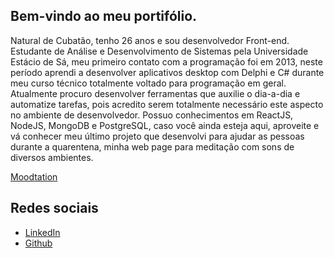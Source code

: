 ## Bem-vindo ao meu portifólio. 

Natural de Cubatão, tenho 26 anos e sou desenvolvedor Front-end. Estudante de Análise e Desenvolvimento de Sistemas pela Universidade Estácio de Sá, meu primeiro contato 
com a programação foi em 2013, neste período aprendi a desenvolver aplicativos desktop com Delphi e C# durante meu curso técnico totalmente voltado para programação em geral. 
Atualmente procuro desenvolver ferramentas que auxilie o dia-a-dia e automatize tarefas, pois acredito serem totalmente necessário este aspecto no ambiente de desenvolvedor.
Possuo conhecimentos em ReactJS, NodeJS, MongoDB e PostgreSQL, caso você ainda esteja aqui, aproveite e vá conhecer meu último projeto que desenvolvi para ajudar as pessoas
durante a quarentena, minha web page para meditação com sons de diversos ambientes.
  
[Moodtation](https://kevynfg.github.io/moodtation)  



## Redes sociais 
* [LinkedIn](http://linkedin.com.br/in/kevynfg)
* [Github](https://github.com/kevynfg)
